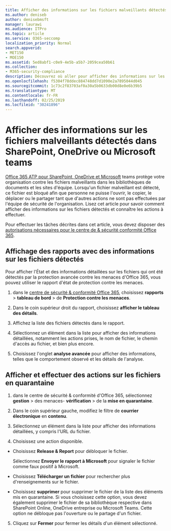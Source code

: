 ```yaml
---
title: Afficher des informations sur les fichiers malveillants détectés dans SharePoint, OneDrive ou Microsoft teams
ms.author: deniseb
author: denisebmsft
manager: laurawi
ms.audience: ITPro
ms.topic: article
ms.service: O365-seccomp
localization_priority: Normal
search.appverid:
- MET150
- MOE150
ms.assetid: 5ed8abf1-c0e9-4e5b-a5b7-2059cea50b61
ms.collection:
- M365-security-compliance
description: Découvrez où aller pour afficher des informations sur les fichiers malveillants détectés dans SharePoint, OneDrive ou teams et comment effectuer des actions sur ces fichiers.
ms.openlocfilehash: f5304f78ddec884748dd7d1090e2a7895044d045
ms.sourcegitcommit: 1c73c2f83703af0a30a5b0633db00d8e0e6b39b5
ms.translationtype: MT
ms.contentlocale: fr-FR
ms.lasthandoff: 02/25/2019
ms.locfileid: "30241896"
---
```

# <a name="view-information-about-malicious-files-detected-in-sharepoint-onedrive-or-microsoft-teams"></a>Afficher des informations sur les fichiers malveillants détectés dans SharePoint, OneDrive ou Microsoft teams

[Office 365 ATP pour SharePoint, OneDrive et Microsoft](atp-for-spo-odb-and-teams.md) teams protège votre organisation contre les fichiers malveillants dans les bibliothèques de documents et les sites d'équipe. Lorsqu'un fichier malveillant est détecté, ce fichier est bloqué afin que personne ne puisse l'ouvrir, le copier, le déplacer ou le partager tant que d'autres actions ne sont pas effectuées par l'équipe de sécurité de l'organisation. Lisez cet article pour savoir comment afficher des informations sur les fichiers détectés et connaître les actions à effectuer. 

Pour effectuer les tâches décrites dans cet article, vous devez disposer des [autorisations nécessaires pour le centre de &amp; sécurité conformité Office 365](permissions-in-the-security-and-compliance-center.md). 
  
## <a name="view-reports-with-information-about-detected-files"></a>Affichage des rapports avec des informations sur les fichiers détectés

Pour afficher l'État et des informations détaillées sur les fichiers qui ont été détectés par la protection avancée contre les menaces d'Office 365, vous pouvez utiliser le rapport d'état de protection contre les menaces.
  
1. dans le [centre de sécurité &amp; conformité Office 365](https://protection.office.com), choisissez **rapports** \> **tableau de bord** \> de **Protection contre les menaces**.
    
2. Dans le coin supérieur droit du rapport, choisissez **afficher le tableau des détails**.
    
3. Affichez la liste des fichiers détectés dans le rapport.
    
4. Sélectionnez un élément dans la liste pour afficher des informations détaillées, notamment les actions prises, le nom de fichier, le chemin d'accès au fichier, et bien plus encore.
    
5. Choisissez l'onglet **analyse avancée** pour afficher des informations, telles que le comportement observé et les détails de l'analyse. 
  
## <a name="view-and-take-action-on-files-in-quarantine"></a>Afficher et effectuer des actions sur les fichiers en quarantaine

1. dans le centre de sécurité &amp; conformité d'Office 365, sélectionnez **gestion** \> des menaces- **vérification** \> de la **mise en quarantaine**.
    
2. Dans le coin supérieur gauche, modifiez le filtre de **courrier électronique** en **contenu**.
    
3. Sélectionnez un élément dans la liste pour afficher des informations détaillées, y compris l'URL du fichier.
    
4. Choisissez une action disponible.
    
  - Choisissez **Release &amp; Report** pour débloquer le fichier. 
    
    Sélectionnez **Envoyer le rapport à Microsoft** pour signaler le fichier comme faux positif à Microsoft. 
    
  - Choisissez **Télécharger un fichier** pour rechercher plus d'renseignements sur le fichier. 
    
  - Choisissez **supprimer** pour supprimer le fichier de la liste des éléments mis en quarantaine. Si vous choisissez cette option, vous devez également supprimer le fichier de sa bibliothèque respective dans SharePoint Online, OneDrive entreprise ou Microsoft Teams. Cette option ne débloque pas l'ouverture ou le partage d'un fichier. 
    
5. Cliquez sur **Fermer** pour fermer les détails d'un élément sélectionné. 
  
  

